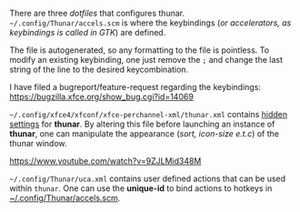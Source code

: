 There are three *dotfiles* that configures thunar. `~/.config/Thunar/accels.scm` is where the keybindings (*or accelerators, as keybindings is called in GTK*) are defined.

The file is autogenerated, so any formatting to the file is pointless. To modify an existing keybinding, one just remove the `;` and change the last string of the line to the desired keycombination.  

I have filed a bugreport/feature-request regarding the keybindings: https://bugzilla.xfce.org/show_bug.cgi?id=14069 

`~/.config/xfce4/xfconf/xfce-perchannel-xml/thunar.xml` contains [hidden settings](https://docs.xfce.org/xfce/thunar/hidden-settings) for **thunar**. By altering this file before launching an instance of **thunar**, one can manipulate the appearance (*sort, icon-size e.t.c*) of the thunar window. 

https://www.youtube.com/watch?v=9ZJLMid348M  

`~/.config/Thunar/uca.xml` contains user defined actions that can be used within `thunar`. One can use the **unique-id** to bind actions to hotkeys in [~/.config/Thunar/accels.scm](https://budrich.github.io/dots/thunar/keybindings).
